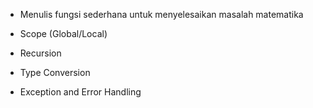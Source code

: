 - Menulis fungsi sederhana untuk menyelesaikan masalah matematika

- Scope (Global/Local)
- Recursion
- Type Conversion
- Exception and Error Handling

